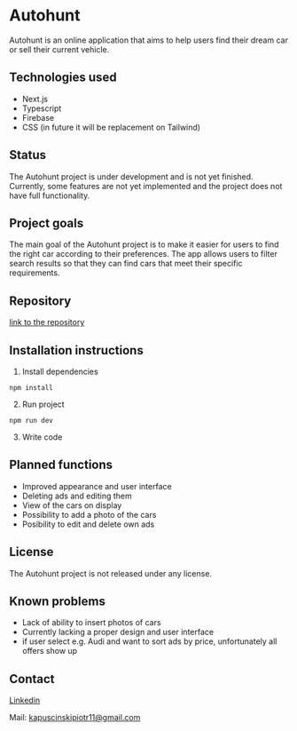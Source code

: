 # Autohunt

Autohunt is an online application that aims to help users find their dream car or sell their current vehicle.

## Technologies used

- Next.js
- Typescript
- Firebase
- CSS (in future it will be replacement on Tailwind)

## Status

The Autohunt project is under development and is not yet finished. Currently, some features are not yet implemented and the project does not have full functionality.

## Project goals

The main goal of the Autohunt project is to make it easier for users to find the right car according to their preferences. The app allows users to filter search results so that they can find cars that meet their specific requirements.

## Repository

[link to the repository](https://github.com/Pi0t3r/AutoHunt)

## Installation instructions

1. Install dependencies

```
npm install
```

2. Run project

```
npm run dev
```

3. Write code

## Planned functions

- Improved appearance and user interface
- Deleting ads and editing them
- View of the cars on display
- Possibility to add a photo of the cars
- Posibility to edit and delete own ads

## License

The Autohunt project is not released under any license.

## Known problems

- Lack of ability to insert photos of cars
- Currently lacking a proper design and user interface
- if user select e.g. Audi and want to sort ads by price, unfortunately all offers show up

## Contact

[Linkedin](https://www.linkedin.com/in/piotrkapuscinski/)

Mail: kapuscinskipiotr11@gmail.com
